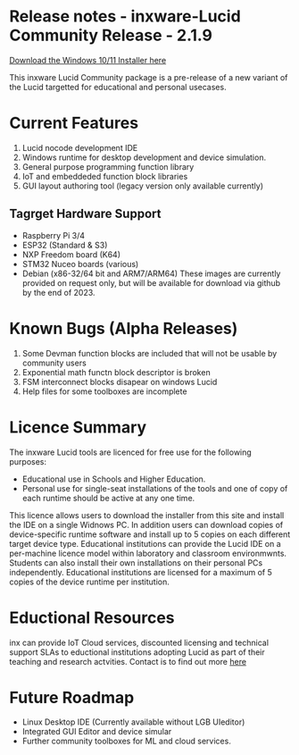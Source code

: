 # Release notes - inxware-Lucid Community Release - 2.1.9

[Download the Windows 10/11 Installer here](https://github.com/inxware/inxware-dev-tools/releases/download/v-2.1.9/inxware-installer-2.1.9.exe)

This inxware Lucid Community package is a pre-release of a new variant of the Lucid targetted for educational and personal usecases.

# Current Features
1. Lucid nocode development IDE
2. Windows runtime for desktop development and device simulation.
3. General purpose programming function library
4. IoT and embeddeded function block libraries 
5. GUI layout authoring tool (legacy version only available currently)

## Tagrget Hardware Support
- Raspberry Pi 3/4
- ESP32 (Standard & S3)
- NXP Freedom board (K64)
- STM32 Nuceo boards (various)
- Debian (x86-32/64 bit and ARM7/ARM64) 
These images are currently provided on request only, but will be available for download via github by the end of 2023.

# Known Bugs (Alpha Releases)
1. Some Devman function blocks are included that will not be usable by community users
2. Exponential math functn block descriptor is broken
3. FSM interconnect blocks disapear on windows Lucid
4. Help files for some toolboxes are incomplete

# Licence Summary
The inxware Lucid tools are licenced for free use for the following purposes:
- Educational use in Schools and Higher Education.
- Personal use for single-seat installations of the tools and one of copy of each runtime should be active at any one time.  

This licence allows users to download the installer from this site and install the IDE on a single Widnows PC.
In addition users can download copies of device-specific runtime software and install up to 5 copies on each different target device type.
Educational institutions can provide the Lucid IDE on a per-machine licence model within laboratory and classroom environmwnts. Students can also install their own installations on their personal PCs independently.
Educational institutions are licensed for a maximum of 5 copies of the device runtime per institution.

# Eductional Resources
inx can provide IoT Cloud services, discounted licensing and technical support SLAs to eductional institutions adopting Lucid as part of their teaching and research actvities. Contact is to find out more [here](https://www.inxware.io/contact/)

# Future Roadmap
- Linux Desktop IDE (Currently available without LGB UIeditor)
- Integrated GUI Editor and device simular
- Further community toolboxes for ML and cloud services.
